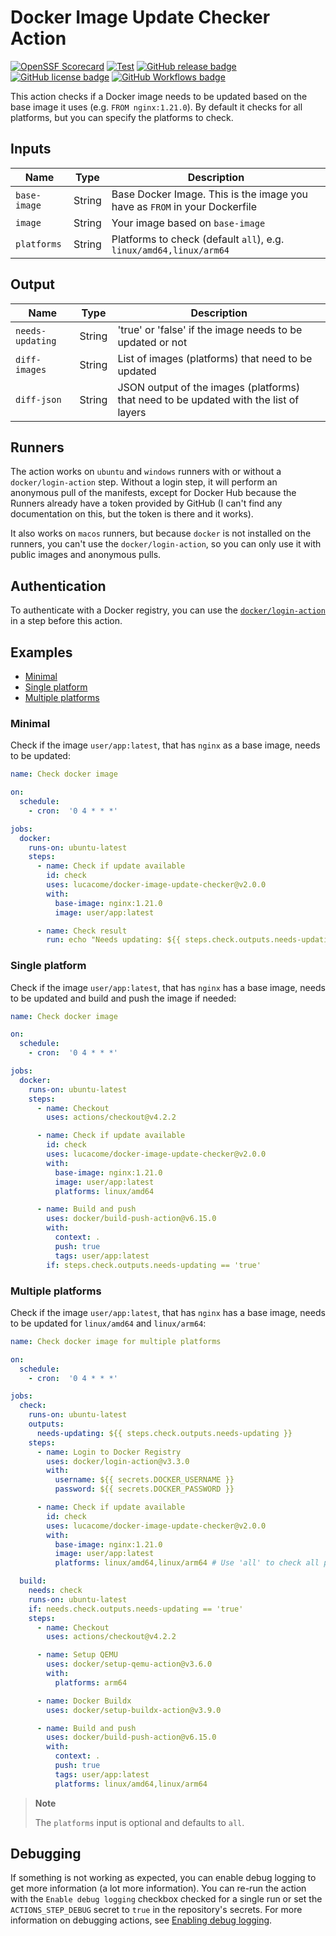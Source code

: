 # Docker Image Update Checker Action

[![OpenSSF Scorecard](https://api.securityscorecards.dev/projects/github.com/lucacome/docker-image-update-checker/badge)](https://scorecard.dev/viewer/?uri=github.com/lucacome/docker-image-update-checker)
[![Test](https://github.com/lucacome/docker-image-update-checker/actions/workflows/test.yml/badge.svg)](https://github.com/lucacome/docker-image-update-checker/actions/workflows/test.yml)
[![GitHub release badge](https://badgen.net/github/release/lucacome/docker-image-update-checker/stable)](https://github.com/lucacome/docker-image-update-checker/releases/latest)
[![GitHub license badge](https://badgen.net/github/license/lucacome/docker-image-update-checker)](https://github.com/lucacome/docker-image-update-checker/blob/main/LICENSE)
[![GitHub Workflows badge](https://badgen.net/runkit/lucacome/lucacome-workflow)](https://github.com/search?q=docker-image-update-checker+path%3A.github%2Fworkflows%2F+language%3AYAML&type=Code)

This action checks if a Docker image needs to be updated based on the base image it uses (e.g. `FROM nginx:1.21.0`). By default it checks for all platforms, but you can specify the platforms to check.

## Inputs

| Name         | Type   | Description                                                                |
|--------------|--------|----------------------------------------------------------------------------|
| `base-image` | String | Base Docker Image. This is the image you have as `FROM` in your Dockerfile |
| `image`      | String | Your image based on `base-image`                                           |
| `platforms`  | String | Platforms to check (default `all`), e.g. `linux/amd64,linux/arm64`         |

## Output

| Name             | Type   | Description                                                                           |
|------------------|--------|---------------------------------------------------------------------------------------|
| `needs-updating` | String | 'true' or 'false' if the image needs to be updated or not                             |
| `diff-images`    | String | List of images (platforms) that need to be updated                                    |
| `diff-json`      | String | JSON output of the images (platforms) that need to be updated with the list of layers |

## Runners

The action works on `ubuntu` and `windows` runners with or without a `docker/login-action` step. Without a login step, it will perform an anonymous pull of the manifests, except for Docker Hub because the Runners already have a token provided by GitHub (I can't find any documentation on this, but the token is there and it works).

It also works on `macos` runners, but because `docker` is not installed on the runners, you can't use the `docker/login-action`, so you can only use it with public images and anonymous pulls.

## Authentication

To authenticate with a Docker registry, you can use the [`docker/login-action`](https://github.com/docker/login-action) in a step before this action.

## Examples

- [Minimal](#minimal)
- [Single platform](#single-platform)
- [Multiple platforms](#multiple-platforms)

### Minimal

Check if the image `user/app:latest`, that has `nginx` as a base image, needs to be updated:

```yaml
name: Check docker image

on:
  schedule:
    - cron:  '0 4 * * *'

jobs:
  docker:
    runs-on: ubuntu-latest
    steps:
      - name: Check if update available
        id: check
        uses: lucacome/docker-image-update-checker@v2.0.0
        with:
          base-image: nginx:1.21.0
          image: user/app:latest

      - name: Check result
        run: echo "Needs updating: ${{ steps.check.outputs.needs-updating }}"

```

### Single platform

Check if the image `user/app:latest`, that has `nginx` has a base image, needs to be updated and build and push the image if needed:

```yaml
name: Check docker image

on:
  schedule:
    - cron:  '0 4 * * *'

jobs:
  docker:
    runs-on: ubuntu-latest
    steps:
      - name: Checkout
        uses: actions/checkout@v4.2.2

      - name: Check if update available
        id: check
        uses: lucacome/docker-image-update-checker@v2.0.0
        with:
          base-image: nginx:1.21.0
          image: user/app:latest
          platforms: linux/amd64

      - name: Build and push
        uses: docker/build-push-action@v6.15.0
        with:
          context: .
          push: true
          tags: user/app:latest
        if: steps.check.outputs.needs-updating == 'true'
```

### Multiple platforms

Check if the image `user/app:latest`, that has `nginx` has a base image, needs to be updated for `linux/amd64` and `linux/arm64`:

```yaml
name: Check docker image for multiple platforms

on:
  schedule:
    - cron:  '0 4 * * *'

jobs:
  check:
    runs-on: ubuntu-latest
    outputs:
      needs-updating: ${{ steps.check.outputs.needs-updating }}
    steps:
      - name: Login to Docker Registry
        uses: docker/login-action@v3.3.0
        with:
          username: ${{ secrets.DOCKER_USERNAME }}
          password: ${{ secrets.DOCKER_PASSWORD }}

      - name: Check if update available
        id: check
        uses: lucacome/docker-image-update-checker@v2.0.0
        with:
          base-image: nginx:1.21.0
          image: user/app:latest
          platforms: linux/amd64,linux/arm64 # Use 'all' to check all platforms

  build:
    needs: check
    runs-on: ubuntu-latest
    if: needs.check.outputs.needs-updating == 'true'
    steps:
      - name: Checkout
        uses: actions/checkout@v4.2.2

      - name: Setup QEMU
        uses: docker/setup-qemu-action@v3.6.0
        with:
          platforms: arm64

      - name: Docker Buildx
        uses: docker/setup-buildx-action@v3.9.0

      - name: Build and push
        uses: docker/build-push-action@v6.15.0
        with:
          context: .
          push: true
          tags: user/app:latest
          platforms: linux/amd64,linux/arm64
```

> **Note**
>
> The `platforms` input is optional and defaults to `all`.

## Debugging

If something is not working as expected, you can enable debug logging to get more information (a lot more information).
You can re-run the action with the `Enable debug logging` checkbox checked for a single run or set the `ACTIONS_STEP_DEBUG` secret to `true` in the repository's secrets.
For more information on debugging actions, see [Enabling debug logging](https://docs.github.com/en/actions/managing-workflow-runs/enabling-debug-logging).

